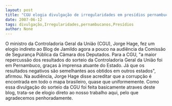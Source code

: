 ```yaml
---
layout: post
title: "CGU elogia divulgação de irregularidades em presídios pernambucanos"
date: 2007-06-12
tags: divulgação,Irregularidades,pernambucanos,Presídios
author: None
---
```

O ministro da Controladoria Geral da Uni&atilde;o (CGU), Jorge Hage, fez um elogio indireto ao Blog de Jamildo agora a pouco na audi&ecirc;ncia da Comiss&atilde;o de Seguran&ccedil;a P&uacute;blica da C&acirc;mara dos Deputados.
Para a CGU, &quot;a maior repercuss&atilde;o dos resultados do sorteio da Controladoria Geral da Uni&atilde;o foi em Pernambuco, gra&ccedil;as &agrave; imprensa atuante do Estado. J&aacute; que os resultados negativos s&atilde;o semelhantes aos obtidos em outros estados&quot;, afirmou. 
Na audi&ecirc;ncia, Jorge Hage disse acreditar que a corrup&ccedil;&atilde;o &eacute; encontrada em todo o mapa brasileiro, quase que uniformemente.
Como essa divulga&ccedil;&atilde;o do sorteio da CGU foi feita basicamente atraves deste blog, trata-se de elogio direto ao nosso trabalho aqui, pelo que agradecemos penhoradamente. 